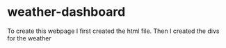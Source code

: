 # weather-dashboard
To create this webpage I first created the html file. Then I created the divs for the weather